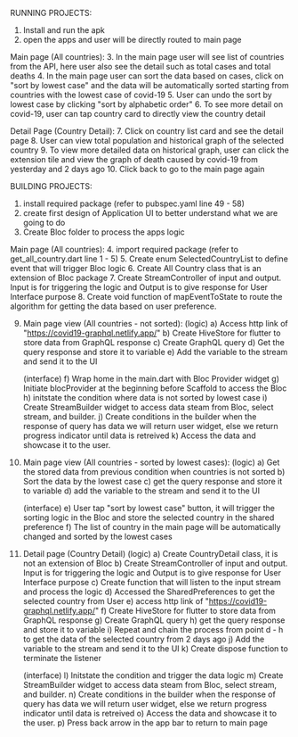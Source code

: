RUNNING PROJECTS:


1. Install and run the apk
2. open the apps and user will be directly routed to main page

Main page (All countries):
3. In the main page user will see list of countries from the API, here user also see the detail such as total cases and total deaths
4. In the main page user can sort the data based on cases, click on "sort by lowest case" and the data will be automatically sorted starting from countries with the lowest case of covid-19
5. User can undo the sort by lowest case by clicking "sort by alphabetic order"
6. To see more detail on covid-19, user can tap country card to directly view the country detail

Detail Page (Country Detail):
7. Click on country list card and see the detail page
8. User can view total population and historical graph of the selected country
9. To view more detailed data on historical graph, user can click the extension tile and view the graph of death caused by covid-19 from yesterday and 2 days ago
10. Click back to go to the main page again


BUILDING PROJECTS:


1. install required package (refer to pubspec.yaml line 49 - 58)
2. create first design of Application UI to better understand what we are going to do
3. Create Bloc folder to process the apps logic

Main page (All countries):
4. import required package (refer to get_all_country.dart line 1 - 5)
5. Create enum SelectedCountryList to define event that will trigger Bloc logic
6. Create All Country class that is an extension of Bloc package
7. Create StreamController of input and output. Input is for triggering the logic and Output is to give response for User Interface purpose
8. Create void function of mapEventToState to route the algorithm for getting the data based on user preference.

9. Main page view (All countries - not sorted):
    (logic)
    a) Access http link of "https://covid19-graphql.netlify.app/"
    b) Create HiveStore for flutter to store data from GraphQL response
    c) Create GraphQL query 
    d) Get the query response and store it to variable
    e) Add the variable to the stream and send it to the UI

    (interface)
    f) Wrap home in the main.dart with Bloc Provider widget
    g) Initiate blocProvider at the beginning before Scaffold to access the Bloc
    h) initstate the condition where data is not sorted by lowest case
    i) Create StreamBuilder widget to access data steam from Bloc, select stream, and builder.
    j) Create conditions in the builder when the response of query has data we will return user widget, else we return progress indicator until data is retreived
    k) Access the data and showcase it to the user.

10. Main page view (All countries - sorted by lowest cases):
    (logic)
    a) Get the stored data from previous condition when countries is not sorted
    b) Sort the data by the lowest case
    c) get the query response and store it to variable
    d) add the variable to the stream and send it to the UI

    (interface)
    e) User tap "sort by lowest case" button, it will trigger the sorting logic in the Bloc and store the selected country in the shared preference
    f) The list of country in the main page will be automatically changed and sorted by the lowest cases

11. Detail page (Country Detail)
    (logic)
    a) Create CountryDetail class, it is not an extension of Bloc
    b) Create StreamController of input and output. Input is for triggering the logic and Output is to give response for User Interface purpose
    c) Create function that will listen to the input stream and process the logic
    d) Accessed the SharedPreferences to get the selected country from User
    e) access http link of "https://covid19-graphql.netlify.app/"
    f) Create HiveStore for flutter to store data from GraphQL response
    g) Create GraphQL query 
    h) get the query response and store it to variable
    i) Repeat and chain the process from point d - h to get the data of the selected country from 2 days ago
    j) Add the variable to the stream and send it to the UI
    k) Create dispose function to terminate the listener

    (interface)
    l) Initstate the condition and trigger the data logic
    m) Create StreamBuilder widget to access data steam from Bloc, select stream, and builder.
    n) Create conditions in the builder when the response of query has data we will return user widget, else we return progress indicator until data is retreived
    o) Access the data and showcase it to the user.
    p) Press back arrow in the app bar to return to main page

    